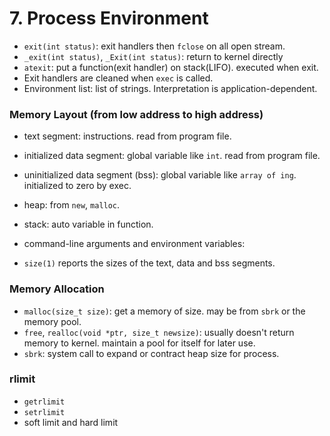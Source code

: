 # 7. Process Environment

- `exit(int status)`: exit handlers then `fclose` on all open stream.
- `_exit(int status)`, `_Exit(int status)`: return to kernel directly
- `atexit`: put a function(exit handler) on stack(LIFO). executed when exit.
- Exit handlers are cleaned when `exec` is called.
- Environment list: list of strings. Interpretation is application-dependent.


### Memory Layout (from low address to high address)

- text segment: instructions. read from program file.
- initialized data segment: global variable like `int`. read from program file.
- uninitialized data segment (bss): global variable like `array of ing`. initialized to zero by exec.
- heap: from `new`, `malloc`.
- stack: auto variable in function.
- command-line arguments and environment variables: 

- `size(1)` reports the sizes of the text, data and bss segments.

### Memory Allocation

- `malloc(size_t size)`: get a memory of size. may be from `sbrk` or the memory pool.
- `free`, `realloc(void *ptr, size_t newsize)`: usually doesn't return memory to kernel. maintain a pool for itself for later use.
- `sbrk`: system call to expand or contract heap size for process.

### rlimit

- `getrlimit`
- `setrlimit`
- soft limit and hard limit
